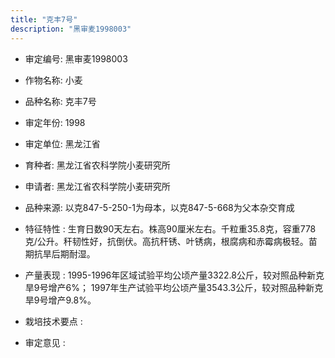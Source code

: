 ```yaml
---
title: "克丰7号"
description: "黑审麦1998003"
---
```

* 审定编号:  黑审麦1998003

*  作物名称:  小麦

*  品种名称:  克丰7号

*  审定年份:  1998

*  审定单位:  黑龙江省

* 育种者:  黑龙江省农科学院小麦研究所

*  申请者:  黑龙江省农科学院小麦研究所

*  品种来源:  以克847-5-250-1为母本，以克847-5-668为父本杂交育成

*  特征特性 : 
生育日数90天左右。株高90厘米左右。千粒重35.8克，容重778克/公升。秆韧性好，抗倒伏。高抗秆锈、叶锈病，根腐病和赤霉病极轻。苗期抗旱后期耐湿。
 
*  产量表现 : 
1995-1996年区域试验平均公顷产量3322.8公斤，较对照品种新克旱9号增产6%； 1997年生产试验平均公顷产量3543.3公斤，较对照品种新克旱9号增产9.8%。

*  栽培技术要点 : 


*  审定意见 : 

